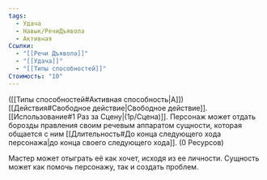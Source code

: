 ```yaml
---
tags:
  - Удача
  - Навык/РечиДъявола
  - Активная
Ссылки:
  - "[[Речи Дъявола]]"
  - "[[Удача]]"
  - "[[Типы способностей]]"
Стоимость: "10"
---
```

([[Типы способностей#Активная способность|А]]) [[Действия#Свободное действие|Свободное действие]]. [[Использование#1 Раз за Сцену|(1р/Сцена)]]. Персонаж может отдать борозды правления своим речевым аппаратом сущности, которая общается с ним [[Длительность#До конца следующего хода персонажа|до конца своего следующего хода]]. (0 Ресурсов)

Мастер может отыграть её как хочет, исходя из ее личности. Сущность может как помочь персонажу, так и создать проблем. 
